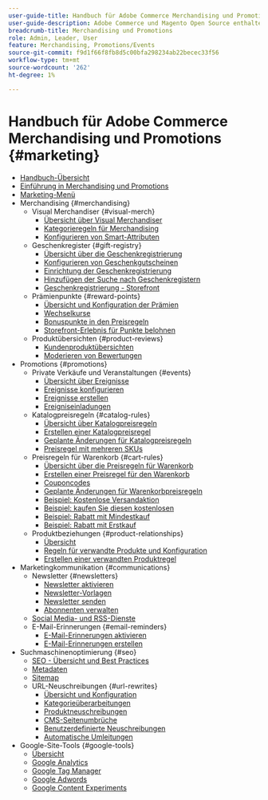 ```yaml
---
user-guide-title: Handbuch für Adobe Commerce Merchandising und Promotions
user-guide-description: Adobe Commerce und Magento Open Source enthalten viele Tools, mit denen Sie Ihre Verkaufszahlen steigern, Möglichkeiten zur Kundeninteraktion schaffen und gezielte Promotions einrichten können.
breadcrumb-title: Merchandising und Promotions
role: Admin, Leader, User
feature: Merchandising, Promotions/Events
source-git-commit: f9d1f66f8fb8d5c00bfa298234ab22becec33f56
workflow-type: tm+mt
source-wordcount: '262'
ht-degree: 1%

---
```



# Handbuch für Adobe Commerce Merchandising und Promotions {#marketing}

- [Handbuch-Übersicht](guide-overview.md)
- [Einführung in Merchandising und Promotions](introduction.md)
- [Marketing-Menü](marketing-menu.md)
- Merchandising {#merchandising}
   - Visual Merchandiser {#visual-merch}
      - [Übersicht über Visual Merchandiser](visual-merchandiser.md)
      - [Kategorieregeln für Merchandising](category-product-rules.md)
      - [Konfigurieren von Smart-Attributen](smart-attributes-configure.md)
   - Geschenkregister {#gift-registry}
      - [Übersicht über die Geschenkregistrierung](gift-registries.md)
      - [Konfigurieren von Geschenkgutscheinen](gift-registry-configure.md)
      - [Einrichtung der Geschenkregistrierung](gift-registry-create.md)
      - [Hinzufügen der Suche nach Geschenkregistern](gift-registry-search.md)
      - [Geschenkregistrierung - Storefront](gift-registry-storefront.md)
   - Prämienpunkte {#reward-points}
      - [Übersicht und Konfiguration der Prämien](rewards-loyalty.md)
      - [Wechselkurse](reward-exchange-rates.md)
      - [Bonuspunkte in den Preisregeln](reward-points-price-rules.md)
      - [Storefront-Erlebnis für Punkte belohnen](reward-points-storefront.md)
   - Produktübersichten {#product-reviews}
      - [Kundenproduktübersichten](product-reviews.md)
      - [Moderieren von Bewertungen](product-reviews-moderate.md)
- Promotions {#promotions}
   - Private Verkäufe und Veranstaltungen {#events}
      - [Übersicht über Ereignisse](events-private-sales.md)
      - [Ereignisse konfigurieren](event-configure.md)
      - [Ereignisse erstellen](event-create.md)
      - [Ereigniseinladungen](invitations.md)
   - Katalogpreisregeln {#catalog-rules}
      - [Übersicht über Katalogpreisregeln](price-rules-catalog.md)
      - [Erstellen einer Katalogpreisregel](price-rules-catalog-create.md)
      - [Geplante Änderungen für Katalogpreisregeln](price-rule-catalog-scheduled-changes.md)
      - [Preisregel mit mehreren SKUs](price-rule-multiple-sku.md)
   - Preisregeln für Warenkorb {#cart-rules}
      - [Übersicht über die Preisregeln für Warenkorb](price-rules-cart.md)
      - [Erstellen einer Preisregel für den Warenkorb](price-rules-cart-create.md)
      - [Couponcodes](price-rules-cart-coupon.md)
      - [Geplante Änderungen für Warenkorbpreisregeln](price-rule-cart-scheduled-changes.md)
      - [Beispiel: Kostenlose Versandaktion](price-rules-cart-free-shipping.md)
      - [Beispiel: kaufen Sie diesen kostenlosen](price-rules-cart-buy-this-get-that.md)
      - [Beispiel: Rabatt mit Mindestkauf](price-rule-discount-minimum-purchase.md)
      - [Beispiel: Rabatt mit Erstkauf](price-rule-discount-first-purchase.md)
   - Produktbeziehungen {#product-relationships}
      - [Übersicht](product-relationships.md)
      - [Regeln für verwandte Produkte und Konfiguration](product-related-rules.md)
      - [Erstellen einer verwandten Produktregel](product-related-rule-create.md)
- Marketingkommunikation {#communications}
   - Newsletter {#newsletters}
      - [Newsletter aktivieren](newsletters.md)
      - [Newsletter-Vorlagen](newsletter-template.md)
      - [Newsletter senden](newsletter-queue.md)
      - [Abonnenten verwalten](newsletter-subscribers.md)
   - [Social Media- und RSS-Dienste](social-rss.md)
   - E-Mail-Erinnerungen {#email-reminders}
      - [E-Mail-Erinnerungen aktivieren](email-reminder-rules.md)
      - [E-Mail-Erinnerungen erstellen](email-reminder-rules-create.md)
- Suchmaschinenoptimierung {#seo}
   - [SEO - Übersicht und Best Practices](seo-overview.md)
   - [Metadaten](meta-data.md)
   - [Sitemap](sitemap-xml.md)
   - URL-Neuschreibungen {#url-rewrites}
      - [Übersicht und Konfiguration](url-rewrite.md)
      - [Kategorieüberarbeitungen](url-rewrite-category.md)
      - [Produktneuschreibungen](url-rewrite-product.md)
      - [CMS-Seitenumbrüche](url-rewrite-cms-page.md)
      - [Benutzerdefinierte Neuschreibungen](url-rewrite-custom.md)
      - [Automatische Umleitungen](url-redirect-product-automatic.md)
- Google-Site-Tools {#google-tools}
   - [Übersicht](google-tools.md)
   - [Google Analytics](google-analytics.md)
   - [Google Tag Manager](google-tag-manager.md)
   - [Google Adwords](google-adwords.md)
   - [Google Content Experiments](google-content-experiments.md)

